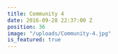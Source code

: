 ```yaml
---
title: Community 4
date: 2016-09-28 22:37:00 Z
position: 36
image: "/uploads/Community-4.jpg"
is_featured: true
---
```


